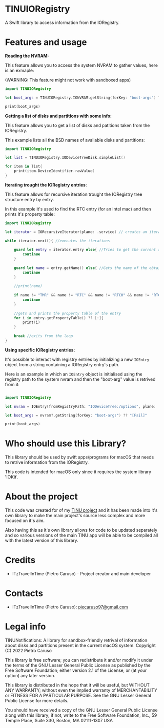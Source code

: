 # TINUIORegistry
A Swift library to access information from the IORegistry.

# Features and usage

**Reading the NVRAM:**

This feature allows you to access the system NVRAM to gather values, here is an exmaple: 

(WARNING: This feature might not work with sandboxed apps)

```swift
import TINUIORegistry

let boot_args = TINUIORegistry.IONVRAM.getString(forKey: "boot-args") ?? "[Fail]"

print(boot_args)

```

**Getting a list of disks and partitions with some info:**

This feature allows you to get a list of disks and patitions taken from the IORegistry.

This example lists all the BSD names of available disks and partitions: 

```swift
import TINUIORegistry

let list = TINUIORegistry.IODeviceTreeDisk.simpleList()

for item in list{
    print(item.DeviceIdentifier.rawValue)
}

```

**Iterating trought the IORegistry entries:**

This feature allows for recursive iteration trought the IORegistry tree structure entry by entry.

In this example it's used to find the RTC entry (for an intel mac) and then prints it's property table:

```swift
import TINUIORegistry

let iterator = IORecursiveIterator(plane: .service) // creates an iterator object

while iterator.next(){ //executes the iterations
    
    guard let entry = iterator.entry else{ //Tries to get the current registry entry pointed by the iterator.
        continue
    }
    
    guard let name = entry.getName() else{ //Gets the name of the obtained entry
        continue
    }
    
    //print(name)
    
    if name != "TMR" && name != "RTC" && name != "RTC0" && name != "RTC1"{ //checks if the entry name is that of the RTC device
        continue
    }
    
    //gets and prints the property table of the entry
    for i in entry.getPropertyTable() ?? [:]{
        print(i)
    }
    
    break //exits from the loop
}

```

**Using specific IORegistry entries:**

It's possible to interact with registry entries by initializing a new `IOEntry` object from a string containing a IORegistry entry's path.

Here is an example in which an `IOEntry` object is initialised using the registry path to the system nvram and then the "boot-arg" value is retrived from it:

```swift

import TINUIORegistry

let nvram = IOEntry(fromRegistryPath: "IODeviceTree:/options", plane: .service)

let boot_args = nvram?.getString(forKey: "boot-args") ?? "[Fail]"

print(boot_args)

```

# Who should use this Library?

This library should be used by swift apps/programs for macOS that needs to retrive information from the IORegistry.

This code is intended for macOS only since it requires the system library 'IOKit'.

# About the project

This code was created for of my [TINU project](https://github.com/ITzTravelInTime/TINU) and it has been made into it's own library to make the main project's source less complex and more focused on it's aim. 

Also having this as it's own library allows for code to be updated separately and so various versions of the main TINU app will be able to be compiled all with the latest version of this library.

# Credits

 - ITzTravelInTime (Pietro Caruso) - Project creator and main developer

# Contacts

 - ITzTravelInTime (Pietro Caruso): piecaruso97@gmail.com

# Legal info

TINUNotifications: A library for sandbox-friendly retrival of information about disks and partitions present in the current macOS system.
Copyright (C) 2022 Pietro Caruso

This library is free software; you can redistribute it and/or modify it under the terms of the GNU Lesser General Public License as published by the Free Software Foundation; either version 2.1 of the License, or (at your option) any later version.

This library is distributed in the hope that it will be useful, but WITHOUT ANY WARRANTY; without even the implied warranty of MERCHANTABILITY or FITNESS FOR A PARTICULAR PURPOSE. See the GNU Lesser General Public License for more details.

You should have received a copy of the GNU Lesser General Public License along with this library; if not, write to the Free Software Foundation, Inc., 59 Temple Place, Suite 330, Boston, MA 02111-1307 USA
